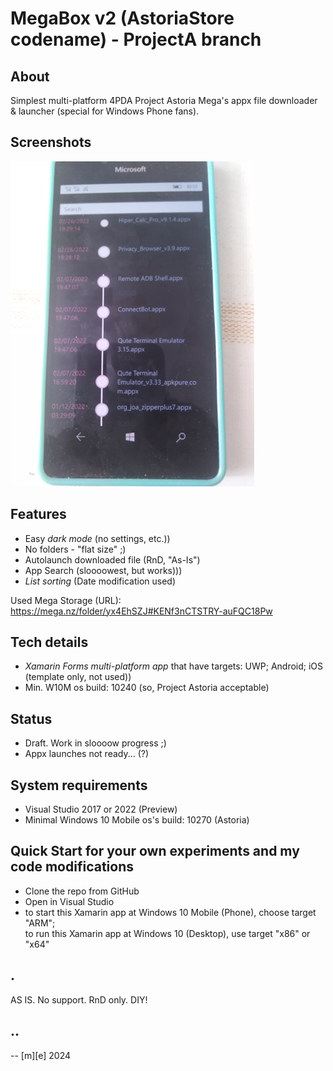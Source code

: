 # MegaBox v2 (AstoriaStore codename) - ProjectA branch

## About
Simplest multi-platform 4PDA Project Astoria Mega's appx file downloader & launcher (special for Windows Phone fans).

## Screenshots
![screenshot1:W10M](Images/shot01.png)

## Features
- Easy *dark mode* (no settings, etc.)) 
- No folders - "flat size" ;)
- Autolaunch downloaded file (RnD, "As-Is")
- App Search (sloooowest, but works)))
- *List sorting* (Date modification used)

Used Mega Storage (URL): https://mega.nz/folder/yx4EhSZJ#KENf3nCTSTRY-auFQC18Pw

## Tech details
- *Xamarin Forms multi-platform app* that have targets: UWP; Android; iOS (template only, not used))
- Min. W10M os build: 10240 (so, Project Astoria acceptable)

## Status
- Draft. Work in sloooow progress ;)
- Appx launches not ready... (?)

## System requirements
- Visual Studio 2017 or 2022 (Preview)
- Minimal Windows 10 Mobile os's build: 10270 (Astoria)

## Quick Start for your own experiments and my code modifications
- Clone the repo from GitHub
- Open in Visual Studio
- to start this Xamarin app at Windows 10 Mobile (Phone), choose target "ARM";  
  to run this Xamarin app at Windows 10 (Desktop), use target "x86" or "x64" 

## .
AS IS. No support. RnD only. DIY!

## ..
-- [m][e] 2024
